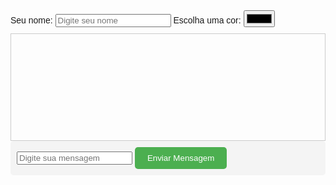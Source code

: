 <!DOCTYPE html>
<html lang="pt-br">
<head>
<meta charset="UTF-8">
<meta name="viewport" content="width=device-width, initial-scale=1.0">
<title>Mensageiro Seguro</title>
<style>
  body { font-family: Arial, sans-serif; }
  .mensagem { background-color: #f4f4f4; margin-bottom: 10px; padding: 10px; border-radius: 5px; }
  .enviar { background-color: #4CAF50; color: white; padding: 10px 20px; border: none; border-radius: 5px; cursor: pointer; }
  .enviar:hover { background-color: #45a049; }
  .personalizacao { margin-bottom: 10px; }
  #mensagens { border: 1px solid #ccc; padding: 10px; height: 150px; overflow-y: scroll; }
</style>
</head>
<body>

<div id="app">
  <div class="personalizacao">
    <label for="nome">Seu nome:</label>
    <input type="text" id="nome" placeholder="Digite seu nome" onblur="bloquearNome()">
    <label for="cor">Escolha uma cor:</label>
    <input type="color" id="cor" onchange="alterarCor()">
  </div>

  <div id="mensagens">
    <!-- As mensagens enviadas aparecerão aqui -->
  </div>

  <div class="mensagem">
    <input type="text" id="mensagem" placeholder="Digite sua mensagem">
    <button class="enviar" onclick="enviarMensagem()">Enviar Mensagem</button>
  </div>
</div>

<script>
  function bloquearNome() {
    document.getElementById('nome').disabled = true;
  }

  function alterarCor() {
    var cor = document.getElementById('cor').value;
    document.body.style.backgroundColor = cor;
  }

  function enviarMensagem() {
    var nome = document.getElementById('nome').value;
    var mensagem = document.getElementById('mensagem').value;
    var mensagens = document.getElementById('mensagens');
    var novaMensagem = document.createElement('div');
    novaMensagem.classList.add('mensagem');
    novaMensagem.textContent = nome + ': ' + mensagem;
    mensagens.appendChild(novaMensagem);
    document.getElementById('mensagem').value = ''; // Limpa o campo de mensagem
  }
</script>

</body>
</html>
